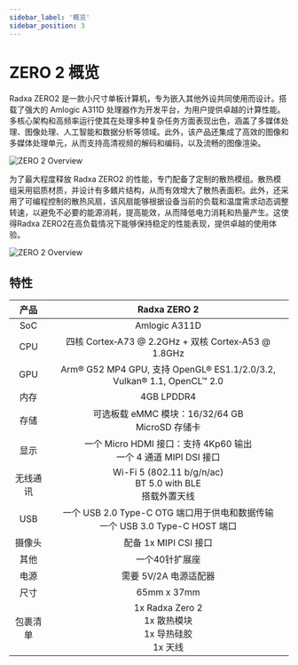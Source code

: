 ```yaml
---
sidebar_label: '概览'
sidebar_position: 3
---
```


# ZERO 2 概览

Radxa ZERO2 是一款小尺寸单板计算机，专为嵌入其他外设共同使用而设计。搭载了强大的 Amlogic A311D 处理器作为开发平台，为用户提供卓越的计算性能。多核心架构和高频率运行使其在处理多种复杂任务方面表现出色，涵盖了多媒体处理、图像处理、人工智能和数据分析等领域。此外，该产品还集成了高效的图像和多媒体处理单元，从而支持高清视频的解码和编码，以及流畅的图像渲染。

![ZERO 2 Overview](/img/zero/zero2/zero2-mark.webp)

为了最大程度释放 Radxa ZERO2 的性能，专门配备了定制的散热模组。散热模组采用铝质材质，并设计有多鳍片结构，从而有效增大了散热表面积。此外，还采用了可编程控制的散热风扇，该风扇能够根据设备当前的负载和温度需求动态调整转速，以避免不必要的能源消耗，提高能效，从而降低电力消耗和热量产生。这使得Radxa ZERO2在高负载情况下能够保持稳定的性能表现，提供卓越的使用体验。

<div className='img_size'>

![ZERO 2 Overview](/img/zero/zero2/zero2-heatsink.webp)

</div>

## 特性

|   产品   |                                   Radxa ZERO 2                                   |
| :------: | :------------------------------------------------------------------------------: |
|   SoC    |                                  Amlogic A311D                                   |
|   CPU    |               四核 Cortex‑A73 @ 2.2GHz + 双核 Cortex‑A53 @ 1.8GHz                |
|   GPU    |      Arm® G52 MP4 GPU, 支持 OpenGL® ES1.1/2.0/3.2, Vulkan® 1.1, OpenCL™ 2.0      |
|   内存   |                                    4GB LPDDR4                                    |
|   存储   |                可选板载 eMMC 模块：16/32/64 GB<br/>MicroSD 存储卡                |
|   显示   |       一个 Micro HDMI 接口：支持  4Kp60 输出<br/>一个 4 通道 MIPI DSI 接口       |
| 无线通讯 |          Wi-Fi 5 (802.11 b/g/n/ac)<br/>BT 5.0 with BLE<br/>搭载外置天线          |
|   USB    | 一个 USB 2.0 Type-C OTG 端口用于供电和数据传输<br/>一个 USB 3.0 Type-C HOST 端口 |
|  摄像头  |                              配备 1x MIPI CSI 接口                               |
|   其他   |                                  一个40针扩展座                                  |
|   电源   |                              需要 5V/2A 电源适配器                               |
|   尺寸   |                                   65mm x 37mm                                    |
| 包裹清单 |           1x Radxa Zero 2 <br/>1x 散热模块<br/>1x 导热硅胶<br/>1x 天线           |
